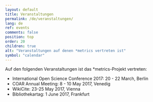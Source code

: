 ```yaml
---
layout: default
title: Veranstaltungen
permalink: /de/veranstaltungen/
lang: de
ref: events
comments: false
position: top
order: 20
children: true
alt: "Veranstaltungen auf denen *metrics vertreten ist"
symbol: "calendar"
---
```

Auf den folgenden Veranstaltungen ist das &ast;metrics-Projekt vertreten:

*    International Open Science Conference 2017: 20 - 22 March, Berlin
*    COAR Annual Meeting: 8 - 10 May 2017, Venedig
*    WikiCite: 23-25 May 2017, Vienna
*    Bibliothekartag: 1 June 2017, Frankfurt
